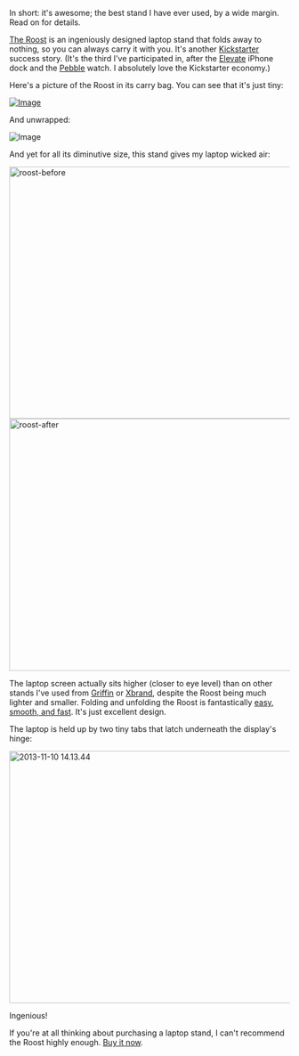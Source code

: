 <!--
.. title: My review of the Roost laptop stand
.. slug: my-review-of-the-roost-laptop-stand
.. date: 2013-12-23 04:58:31
.. tags: gadgets
.. category: 
.. link: 
.. description: 
.. type: text
.. has_math: no
.. status: published
.. wp-status: publish
-->

<html><body><p>In short: it's awesome; the best stand I have ever used, by a wide margin. Read on for details.

<a href="http://www.therooststand.com/">The Roost</a> is an ingeniously designed laptop stand that folds away to nothing, so you can always carry it with you. It's another <a href="http://www.kickstarter.com/projects/86285180/the-roost-saving-your-neck-and-back-from-your-lapt">Kickstarter</a> success story. (It's the third I've participated in, after the <a href="http://www.kickstarter.com/projects/hop/elevation-dock-the-best-dock-for-iphone">Elevate</a> iPhone dock and the <a href="http://www.kickstarter.com/projects/597507018/pebble-e-paper-watch-for-iphone-and-android">Pebble</a> watch. I absolutely love the Kickstarter economy.)

<!-- TEASER_END -->

Here's a picture of the Roost in its carry bag. You can see that it's just tiny:

<a href="http://ilovesymposia.files.wordpress.com/2013/11/2013-11-10-14-10-19.jpg"><img class="size-full wp-image" id="i-392" alt="Image" src="http://ilovesymposia.files.wordpress.com/2013/11/2013-11-10-14-10-19.jpg?w=650"></a>

And unwrapped:

<img class="size-full wp-image" id="i-398" alt="Image" src="http://ilovesymposia.files.wordpress.com/2013/11/2013-11-10-14-10-571.jpg?w=650">

And yet for all its diminutive size, this stand gives my laptop wicked air:

<img class="aligncenter size-large wp-image-405" alt="roost-before" src="http://ilovesymposia.files.wordpress.com/2013/12/roost-before.png?w=604" width="604" height="453"> <a href="http://ilovesymposia.files.wordpress.com/2013/12/roost-after.png"><img class="aligncenter size-full wp-image-406" alt="roost-after" src="http://ilovesymposia.files.wordpress.com/2013/12/roost-after.png" width="604" height="453"></a>

The laptop screen actually sits higher (closer to eye level) than on other stands I've used from <a href="http://www.amazon.com/Griffin-Technology-GC16034-Elevator-Laptop/dp/B0044RUSZM/">Griffin</a> or <a href="http://www.amazon.com/Xbrand-XB-1002F-US-Rotating-Laptop-Stand/dp/B000GB3E9W/">Xbrand</a>, despite the Roost being much lighter and smaller. Folding and unfolding the Roost is fantastically <a href="http://www.therooststand.com/pages/how-to-use">easy, smooth, and fast</a>. It's just excellent design.

The laptop is held up by two tiny tabs that latch underneath the display's hinge:

<a href="http://ilovesymposia.files.wordpress.com/2013/12/2013-11-10-14-13-44.jpg"><img class="aligncenter size-full wp-image-403" alt="2013-11-10 14.13.44" src="http://ilovesymposia.files.wordpress.com/2013/12/2013-11-10-14-13-44.jpg" width="604" height="453"></a>

Ingenious!

If you're at all thinking about purchasing a laptop stand, I can't recommend the Roost highly enough. <a href="http://www.therooststand.com/">Buy it now</a>.</p></body></html>
